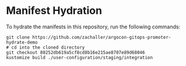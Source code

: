 # Manifest Hydration

To hydrate the manifests in this repository, run the following commands:

```shell
git clone https://github.com/zachaller/argocon-gitops-promoter-hydrate-demo
# cd into the cloned directory
git checkout 80252db619a5cf8cd8b16e215ae8707e89d68046
kustomize build ./user-configuration/staging/integration
```
